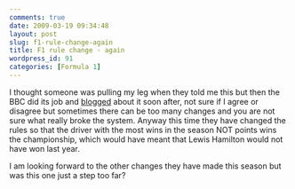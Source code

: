 ```yaml
---
comments: true
date: 2009-03-19 09:34:48
layout: post
slug: f1-rule-change-again
title: F1 rule change - again
wordpress_id: 91
categories: [Formula 1]
---
```


I thought someone was pulling my leg when they told me this but then the BBC did its job and [blogged](http://www.bbc.co.uk/blogs/andrewbenson/2009/03/when_bernie_ecclestone_first_p.html) about it soon after, not sure if I agree or disagree but sometimes there can be too many changes and you are not sure what really broke the system. Anyway this time they have changed the rules so that the driver with the most wins in the season NOT points wins the championship, which would have meant that Lewis Hamilton would not have won last year.

I am looking forward to the other changes they have made this season but was this one just a step too far?
